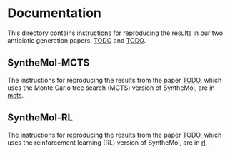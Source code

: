 # Documentation

This directory contains instructions for reproducing the results in our two antibiotic generation papers: [TODO](TODO) and [TODO](TODO).

## SyntheMol-MCTS

The instructions for reproducing the results from the paper [TODO](TODO), which uses the Monte Carlo tree search (MCTS) version of SyntheMol, are in [mcts](mcts).

## SyntheMol-RL

The instructions for reproducing the results from the paper [TODO](TODO), which uses the reinforcement learning (RL) version of SyntheMol, are in [rl](rl).
